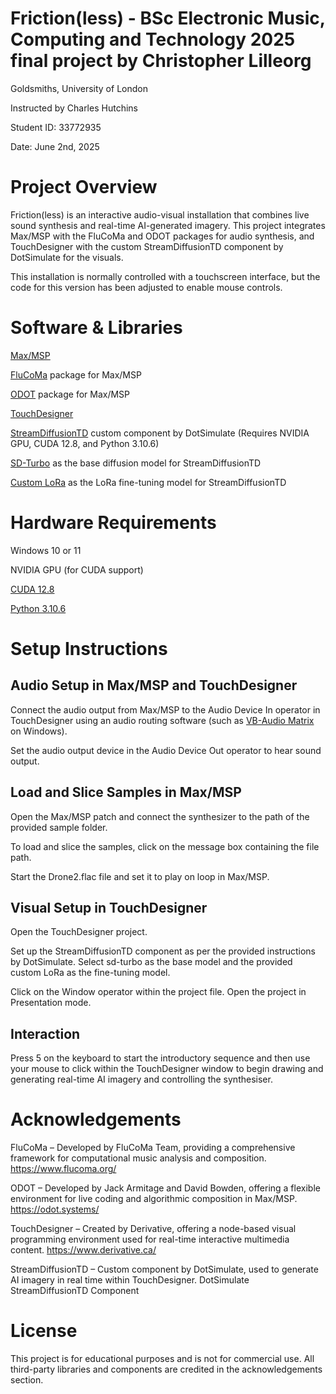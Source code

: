 # Friction(less) - BSc Electronic Music, Computing and Technology 2025 final project by Christopher Lilleorg

Goldsmiths, University of London

Instructed by Charles Hutchins

Student ID: 33772935

Date: June 2nd, 2025


# Project Overview


Friction(less) is an interactive audio-visual installation that combines live sound synthesis and real-time AI-generated imagery. This project integrates Max/MSP with the FluCoMa and ODOT packages for audio synthesis, and TouchDesigner with the custom StreamDiffusionTD component by DotSimulate for the visuals.

This installation is normally controlled with a touchscreen interface, but the code for this version has been adjusted to enable mouse controls.


# Software & Libraries

[Max/MSP](https://cycling74.com)

[FluCoMa](https://cycling74.com/packages/fluidcorpusmanipulation) package for Max/MSP

[ODOT](https://cycling74.com/packages/odot) package for Max/MSP

[TouchDesigner](https://derivative.ca/)

[StreamDiffusionTD](https://www.patreon.com/posts/streamdiffusiont-122151622) custom component by DotSimulate (Requires NVIDIA GPU, CUDA 12.8, and Python 3.10.6)

[SD-Turbo](https://huggingface.co/stabilityai/sd-turbo) as the base diffusion model for StreamDiffusionTD

[Custom LoRa](https://drive.google.com/file/d/1-4jrxpGijo_yXnG-TMdL8scdss4ZPMww/view?usp=sharing) as the LoRa fine-tuning model for StreamDiffusionTD


# Hardware Requirements

Windows 10 or 11

NVIDIA GPU (for CUDA support)

[CUDA 12.8](https://developer.nvidia.com/cuda-12-8-0-download-archive)

[Python 3.10.6](https://www.python.org/search/?q=3.10.6&submit=)


# Setup Instructions


## Audio Setup in Max/MSP and TouchDesigner

Connect the audio output from Max/MSP to the Audio Device In operator in TouchDesigner using an audio routing software (such as [VB-Audio Matrix](https://vb-audio.com/Matrix/) on Windows). 

Set the audio output device in the Audio Device Out operator to hear sound output.

## Load and Slice Samples in Max/MSP

Open the Max/MSP patch and connect the synthesizer to the path of the provided sample folder.

To load and slice the samples, click on the message box containing the file path.

Start the Drone2.flac file and set it to play on loop in Max/MSP.

## Visual Setup in TouchDesigner

Open the TouchDesigner project.

Set up the StreamDiffusionTD component as per the provided instructions by DotSimulate. Select sd-turbo as the base model and the provided custom LoRa as the fine-tuning model.

Click on the Window operator within the project file. Open the project in Presentation mode. 

## Interaction


Press 5 on the keyboard to start the introductory sequence and then use your mouse to click within the TouchDesigner window to begin drawing and generating real-time AI imagery and controlling the synthesiser. 


# Acknowledgements


FluCoMa – Developed by FluCoMa Team, providing a comprehensive framework for computational music analysis and composition. https://www.flucoma.org/

ODOT – Developed by Jack Armitage and David Bowden, offering a flexible environment for live coding and algorithmic composition in Max/MSP. https://odot.systems/

TouchDesigner – Created by Derivative, offering a node-based visual programming environment used for real-time interactive multimedia content. https://www.derivative.ca/

StreamDiffusionTD – Custom component by DotSimulate, used to generate AI imagery in real time within TouchDesigner. 
DotSimulate StreamDiffusionTD Component


# License

This project is for educational purposes and is not for commercial use. All third-party libraries and components are credited in the acknowledgements section.

